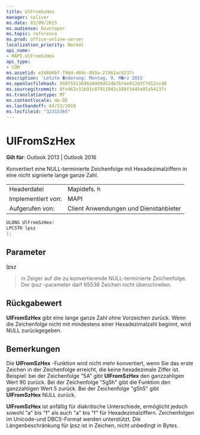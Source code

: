 ```yaml
---
title: UlFromSzHex
manager: soliver
ms.date: 03/09/2015
ms.audience: Developer
ms.topic: reference
ms.prod: office-online-server
localization_priority: Normal
api_name:
- MAPI.UlFromSzHex
api_type:
- COM
ms.assetid: e2d6b6bf-f96d-460c-859a-21961ac9237c
description: 'Letzte �nderung: Montag, 9. M�rz 2015'
ms.openlocfilehash: 950f5513696a9dd9d52db7b7ee912d3f7d12cc48
ms.sourcegitcommit: 8fe462c32b91c87911942c188f3445e85a54137c
ms.translationtype: MT
ms.contentlocale: de-DE
ms.lasthandoff: 04/23/2019
ms.locfileid: "32315365"
---
```

# <a name="ulfromszhex"></a>UlFromSzHex

  
  
**Gilt für**: Outlook 2013 | Outlook 2016 
  
Konvertiert eine NULL-terminierte Zeichenfolge mit Hexadezimalziffern in eine nicht signierte lange ganze Zahl. 
  
|||
|:-----|:-----|
|Headerdatei  <br/> |Mapidefs. h  <br/> |
|Implementiert von:  <br/> |MAPI  <br/> |
|Aufgerufen von:  <br/> |Client Anwendungen und Dienstanbieter  <br/> |
   
```cpp
ULONG UlFromSzHex(
LPCSTR lpsz
);
```

## <a name="parameters"></a>Parameter

 _lpsz_
  
> in Zeiger auf die zu konvertierende NULL-terminierte Zeichenfolge. Der _lpsz_ -parameter darf 65536 Zeichen nicht überschreiten. 
    
## <a name="return-value"></a>Rückgabewert

 **UlFromSzHex** gibt eine lange ganze Zahl ohne Vorzeichen zurück. Wenn die Zeichenfolge nicht mit mindestens einer Hexadezimalzahl beginnt, wird NULL zurückgegeben. 
  
## <a name="remarks"></a>Bemerkungen

Die **UlFromSzHex** -Funktion wird nicht mehr konvertiert, wenn Sie das erste Zeichen in der Zeichenfolge erreicht, die keine hexadezimale Ziffer ist. Beispiel: bei der Zeichenfolge "5A" gibt **UlFromSzHex** den ganzzahligen Wert 90 zurück. Bei der Zeichenfolge "5g5h" gibt die Funktion den ganzzahligen Wert 5 zurück. Bei der Zeichenfolge "g5h5" gibt **UlFromSzHex** NULL zurück. 
  
 **UlFromSzHex** ist anfällig für diakritische Unterschiede, ermöglicht jedoch sowohl "a" bis "f" als auch "a" bis "f" für Hexadezimalziffern. Zeichenfolgen im Unicode-und DBCS-Format werden unterstützt. Die Längenbeschränkung für _lpsz_ ist in Zeichen, nicht unbedingt in Bytes. 
  

